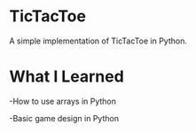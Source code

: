 # TicTacToe

A simple implementation of TicTacToe in Python.

# What I Learned

-How to use arrays in Python 

-Basic game design in Python
